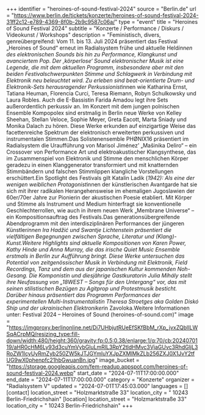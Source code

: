 +++
identifier = "heroines-of-sound-festival-2024"
source = "Berlin.de"
url = "https://www.berlin.de/tickets/konzerte/heroines-of-sound-festival-2024-31ff2c12-e789-4369-8f0b-2b9c9587c06a/"
type = "event"
title = "Heroines of Sound Festival 2024"
subtitle = "Konzerte / Performance / Diskurs / Videokunst / Workshops"
description = "Feministisch, divers, genreübergreifend: Vom 11. bis 13. Juli 2024 präsentiert das Festival „Heroines of Sound“ erneut im Radialsystem frühe und aktuelle Held*innen des elektronischen Sounds bis hin zu Performance, Klangkunst und avanciertem Pop. Der ‚körperlose‘ Sound elektronischer Musik ist eine Legende, die mit dem aktuellen Programm, insbesondere aber mit den beiden Festivalschwerpunkten Stimme und Schlagwerk in Verbindung mit Elektronik neu beleuchtet wird. Zu erleben sind beat-orientierte Drum- und Elektronik-Sets herausragender Perkussionist*innen wie Katharina Ernst, Tatiana Heuman, Florencia Curci, Teresa Riemann, Robyn Schulkowsky und Laura Robles. Auch die E-Bassistin Farida Amadou legt ihre Sets außerordentlich perkussiv an. Im Konzert mit dem jungen polnischen Ensemble Kompopolex sind erstmalig in Berlin neue Werke von Kelley Sheehan, Stellan Veloce, Sophie Meyer, Greta Eacott, Marta Śniady und Monika Dalach zu hören. Diese Werke erkunden auf einzigartige Weise das facettenreiche Spektrum der elektronisch erweiterten perkussiven und instrumentalen Stimmen.Das Solistenensemble PHØNIX16 präsentiert im Radialsystem die Uraufführung von Marisol Jiménez’ „Maŝinika Deliro“ – ein Crossover von Performance Art und elektroakustischer Klangsynthese, das im Zusammenspiel von Elektronik und Stimme den menschlichen Körper geradezu in einen Klanggenerator transformiert und mit knatternden Stimmbändern und falschen Stimmlippen klangliche Vorstellungen erschüttert.Ein Spotlight des Festivals gilt Katalin Ladik (*1942): Als eine der wenigen weiblichen Protagonist*innen der künstlerischen Avantgarde hat sie sich mit ihrer radikalen Herangehensweise im ehemaligen Jugoslawien der 60er/70er Jahre zur Pionierin der akustischen Poesie etabliert. Mit Körper und Stimme als Instrument und Medium hinterfragt sie konventionelle Geschlechterrollen, wie auch in ihrem neuen Werk „Membrane Universe“ – ein Kompositionsauftrag des Festivals.Das generationsübergreifende Abendprogramm mit den interdisziplinären Performances der jüngeren Künstler*innen Ira Hadžić und Swantje Lichtenstein präsentiert die vielfältigen Begegnungen zwischen Sprache, Literatur und (Klang)-Kunst.Weitere Highlights sind aktuelle Kompositionen von Karen Power, Kathy Hinde und Anna Murray, die das irische Quiet Music Ensemble erstmals in Berlin zur Aufführung bringt. Diese Werke untersuchen das Potential von zeitgenössischer Musik in Verbindung mit Elektronik, Field Recordings, Tanz und dem aus der japanischen Kultur kommenden Noh-Gesang. Die Komponistin und diesjährige Gastkuratorin Julia Mihály stellt ihre Neufassung von „18WEST – Songs für den Untergang“ vor, das mit seinen stilistischen Bezügen zu Agitprop und Protestmusik besticht. Darüber hinaus präsentiert das Programm Performances der experimentellen Multi-Instrumentalistin Theresa Stroetges aka Golden Diskó Ship und der ukrainischen Elektroniker*in Zavoloka.Weitere Informationen unter: Festival 2024 – Heroines of Sound (heroines-of-sound.com)"
image = "https://imgproxy.berlinonline.net/Di7UHbjutRUeEfSKfBbM_rXp_jvxZQblILWSqACrpMQ/resizing_type:fill-down/width:480/height:360/gravity:fp:0.5:0.38/enlarge:1/q:70/cb:2024070119/aHR0cHM6Ly93d3cuYmVybGluLmRlL3RpY2tldHMvc3VjaGUvc3RhdGljL3RoZW1lcyUyRmZyb250ZW5kJTJGYmluYXJpZXMlMkZLb256ZXJ0X1JvY2tfUG9wX0phenpfc21hbGwuanBn.jpg"
image_bucket = "https://storage.googleapis.com/fem-readup.appspot.com/heroines-of-sound-festival-2024.webp"
start_date = "2024-07-11T17:00:00.000"
end_date = "2024-07-11T17:00:00.000"
category = "Konzerte"
organizer = "Radialsystem V"
updated = "2024-07-01T17:45:03.000"
languages = []
[contact]
location_street = "Holzmarktstraße 33"
location_city = " 10243 Berlin-Friedrichshain"
[location]
location_street = "Holzmarktstraße 33"
location_city = " 10243 Berlin-Friedrichshain"
+++